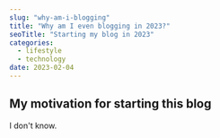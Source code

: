 ```yaml
---
slug: "why-am-i-blogging"
title: "Why am I even blogging in 2023?"
seoTitle: "Starting my blog in 2023"
categories:
  - lifestyle
  - technology
date: 2023-02-04
---
```


## My motivation for starting this blog

I don't know.
